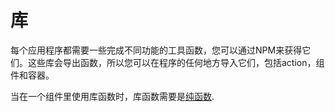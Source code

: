 # 库

每个应用程序都需要一些完成不同功能的工具函数，您可以通过NPM来获得它们。这些库会导出函数，所以您可以在程序的任何地方导入它们，包括action，组件和容器。

当在一个组件里使用库函数时，库函数需要是[纯函数](https://en.wikipedia.org/wiki/Pure_function).
